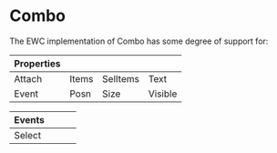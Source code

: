 # Combo

The EWC implementation of Combo has some degree of support for:

| Properties|  |  |  |
|--|--|--|--|
 |  Attach  |  Items  |  SelItems  |  Text    |
 |  Event   |  Posn   |  Size      |  Visible |


| Events|  |  |  |
|--|--|--|--|
 |  Select  |          |          |         |
